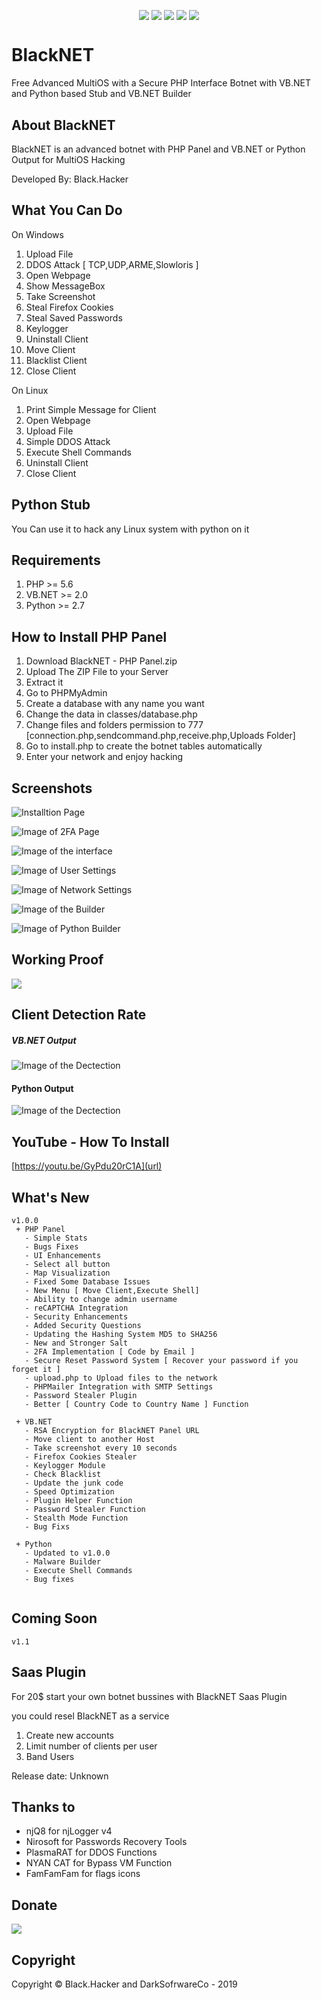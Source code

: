 <p align="center">
<img src="https://a.top4top.net/p_1104t3ole1.png" alt="" />
</p>

<p align="center"
 <a href="#"><img align="center" src="https://img.shields.io/github/repo-size/BlackHacker511/BlackNET" /></a>
 <a href="#"><img align="center" src="https://img.shields.io/github/downloads/BlackHacker511/BlackNET/total" /></a>
 <a href="#"><img align="center" src="https://img.shields.io/github/issues-closed/BlackHacker511/BlackNET" /></a>
 <a href="#"><img align="center" src="https://img.shields.io/github/license/BlackHacker511/BlackNET" /></a>
 <a href="#"><img align="center" src="https://img.shields.io/github/v/release/BlackHacker511/BlackNET" /></a> 
</p>

# BlackNET
Free Advanced MultiOS with a Secure PHP Interface Botnet with VB.NET and Python based Stub and VB.NET Builder

## About BlackNET
BlackNET is an advanced botnet with PHP Panel and VB.NET or Python Output for MultiOS Hacking

Developed By: Black.Hacker

## What You Can Do
On Windows
 1. Upload File
 2. DDOS Attack [ TCP,UDP,ARME,Slowloris ]
 3. Open Webpage
 4. Show MessageBox
 5. Take Screenshot
 6. Steal Firefox Cookies
 7. Steal Saved Passwords
 8. Keylogger
 9. Uninstall Client
 10. Move Client
 11. Blacklist Client
 12. Close Client

On Linux
 1. Print Simple Message for Client
 2. Open Webpage
 3. Upload File
 4. Simple DDOS Attack
 5. Execute Shell Commands
 6. Uninstall Client
 7. Close Client

## Python Stub
You Can use it to hack any Linux system with python on it

## Requirements
1. PHP >= 5.6
2. VB.NET >= 2.0
3. Python >= 2.7


## How to Install PHP Panel
1. Download BlackNET - PHP Panel.zip
2. Upload The ZIP File to your Server
3. Extract it
4. Go to PHPMyAdmin
5. Create a database with any name you want
6. Change the data in classes/database.php
7. Change files and folders permission to 777 [connection.php,sendcommand.php,receive.php,Uploads Folder]
8. Go to install.php to create the botnet tables automatically
9. Enter your network and enjoy hacking

## Screenshots
![Installtion Page](https://i.imgur.com/RwNTwgs.png)

![Image of 2FA Page](https://i.imgur.com/v1zCoiv.png)

![Image of the interface](https://1.top4top.net/p_140189rdi1.png)

![Image of User Settings](https://3.top4top.net/p_1415ttdvo2.png)

![Image of Network Settings](https://4.top4top.net/p_1415i872p1.png)

![Image of the Builder](https://i.gyazo.com/e854e4049de3dd18396975a085638019.png)

![Image of Python Builder](https://i.gyazo.com/7c26976c0c41f23501825d395c219715.png)

## Working Proof
![](https://6.top4top.net/p_1327v2kiv1.gif)

## Client Detection Rate

##### VB.NET Output
![Image of the Dectection](https://antiscan.me/images/result/iuW9DIaMipbi.png)

#### Python Output
![Image of the Dectection](https://d.top4top.net/p_1107ly63e1.png)

## YouTube - How To Install
[https://youtu.be/GyPdu20rC1A](url)

## What's New

```
v1.0.0
 + PHP Panel
   - Simple Stats
   - Bugs Fixes
   - UI Enhancements
   - Select all button
   - Map Visualization
   - Fixed Some Database Issues 
   - New Menu [ Move Client,Execute Shell]
   - Ability to change admin username
   - reCAPTCHA Integration
   - Security Enhancements
   - Added Security Questions
   - Updating the Hashing System MD5 to SHA256
   - New and Stronger Salt
   - 2FA Implementation [ Code by Email ]
   - Secure Reset Password System [ Recover your password if you forget it ]
   - upload.php to Upload files to the network
   - PHPMailer Integration with SMTP Settings
   - Password Stealer Plugin
   - Better [ Country Code to Country Name ] Function 
   
 + VB.NET
   - RSA Encryption for BlackNET Panel URL
   - Move client to another Host
   - Take screenshot every 10 seconds
   - Firefox Cookies Stealer
   - Keylogger Module
   - Check Blacklist
   - Update the junk code
   - Speed Optimization
   - Plugin Helper Function
   - Password Stealer Function
   - Stealth Mode Function
   - Bug Fixs
   
 + Python
   - Updated to v1.0.0
   - Malware Builder
   - Execute Shell Commands
   - Bug fixes
  
```

## Coming Soon
```
v1.1
```

## Saas Plugin
For 20$ start your own botnet bussines with BlackNET Saas Plugin

you could resel BlackNET as a service

1. Create new accounts
2. Limit number of clients per user
3. Band Users

Release date: Unknown

## Thanks to
- njQ8 for njLogger v4
- Nirosoft for Passwords Recovery Tools
- PlasmaRAT for DDOS Functions 
- NYAN CAT for Bypass VM Function
- FamFamFam for flags icons

## Donate
<a target="_blank" href="https://www.paypal.com/cgi-bin/webscr?cmd=_donations&business=farisksa79%40gmail.com&item_name=BlackNET+Development&currency_code=USD&source=url"><img src="https://www.paypalobjects.com/en_US/i/btn/btn_donateCC_LG.gif" /></a>

## Copyright
Copyright © Black.Hacker and DarkSofrwareCo - 2019
